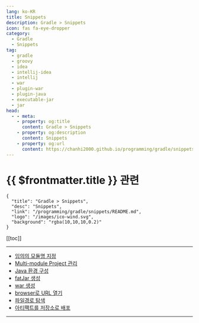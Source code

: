 ```yaml
---
lang: ko-KR
title: Snippets
description: Gradle > Snippets
icon: fas fa-eye-dropper
category:
  - Gradle
  - Snippets
tag: 
  - gradle
  - groovy
  - idea
  - intellij-idea
  - intellij
  - war
  - plugin-war
  - plugin-java
  - executable-jar
  - jar
head:
  - - meta:
    - property: og:title
      content: Gradle > Snippets
    - property: og:description
      content: Snippets
    - property: og:url
      content: https://chanhi2000.github.io/programming/gradle/snippets/
---
```


# {{ $frontmatter.title }} 관련

```component VPCard
{
  "title": "Gradle > Snippets",
  "desc": "Snippets",
  "link": "/programming/gradle/snippets/README.md",
  "logo": "/images/ico-wind.svg",
  "background": "rgba(10,10,10,0.2)"
}
```

[[toc]]

---

- [<VPIcon icon="fas fa-square-pen"/>임의의 모듈명 지정](/programming/gradle/snippets/rename-subproject.md)
- [<VPIcon icon="fas fa-cubes"/>Multi-module Project 관리](/programming/gradle/snippets/manage-multi-module-project.md)
- [<VPIcon icon="fa-brands fa-java"/>Java 환경 구성](/programming/gradle/snippets/configure-java.md)
- [<VPIcon icon="fas fa-screwdriver-wrench"/>fatJar 생성](/programming/gradle/snippets/create-fatjar.md)
- [<VPIcon icon="fas fa-screwdriver-wrench"/>war 생성](/programming/gradle/snippets/create-war.md)
- [<VPIcon icon="fas fa-link"/>browser로 URL 열기](/programming/gradle/snippets/open-url-in-browser.md)
- [<VPIcon icon="fas fa-folder-open"/>파일경로 탐색](/programming/gradle/snippets/explore-directory.md)
- [<VPIcon icon="fas fa-upload"/>아티팩트를 저장소로 배포](/programming/gradle/snippets/publish-to-repository.md)

---

<TagLinks />